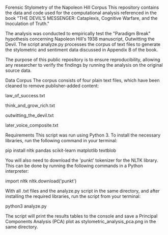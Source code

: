 Forensic Stylometry of the Napoleon Hill Corpus
This repository contains the data and code used for the computational analysis referenced in the book "THE DEVIL'S MESSENGER: Cataplexis, Cognitive Warfare, and the Inoculation of Truth."

The analysis was conducted to empirically test the "Paradigm Break" hypothesis concerning Napoleon Hill's 1938 manuscript, Outwitting the Devil. The script analyze.py processes the corpus of text files to generate the stylometric and sentiment data discussed in Appendix B of the book.

The purpose of this public repository is to ensure reproducibility, allowing any researcher to verify the findings by running the analysis on the original source data.

Data Corpus
The corpus consists of four plain text files, which have been cleaned to remove publisher-added content:

law_of_success.txt

think_and_grow_rich.txt

outwitting_the_devil.txt

later_voice_composite.txt

Requirements
This script was run using Python 3. To install the necessary libraries, run the following command in your terminal:

pip install nltk pandas scikit-learn matplotlib textblob

You will also need to download the 'punkt' tokenizer for the NLTK library. This can be done by running the following commands in a Python interpreter:

import nltk
nltk.download('punkt')

With all .txt files and the analyze.py script in the same directory, and after installing the required libraries, run the script from your terminal:


python3 analyze.py

The script will print the results tables to the console and save a Principal Components Analysis (PCA) plot as stylometric_analysis_pca.png in the same directory.
